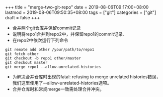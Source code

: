 +++
title = "merge-two-git-repo"
date = 2019-08-06T09:17:00+08:00
lastmod = 2019-08-06T09:50:35+08:00
tags = ["git"]
categories = ["git"]
draft = false
+++

-   合并两个git仓库并保留commit记录
-   说明将repo1合并到repo2中，并保留repo1的commit记录.
-   在repo2中依次运行下列命令

<!--listend-->

```nil
git remote add other /your/path/to/repo1
git fetch other
git checkout -b repo1 other/master
git checkout master
git merge repo1 --allow-unrelated-histories
```

-   为解决合并仓库时出现的fatal: refusing to merge unrelated histories错误，我们这里使用了--allow-unrelated-histories选项。
-   合并仓库时和常规merge一致需处理合并冲突。